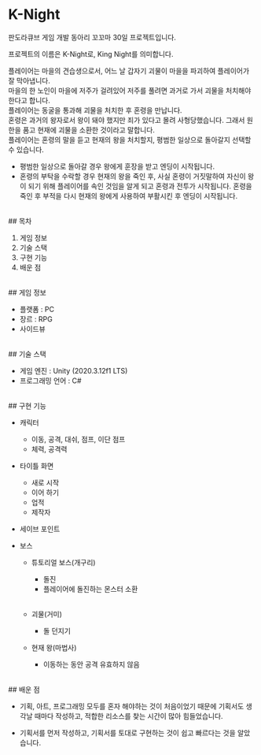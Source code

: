 # K-Night
  판도라큐브 게임 개발 동아리 꼬꼬마 30일 프로젝트입니다.
  
  프로젝트의 이름은 K-Night로, King Night를 의미합니다.
  
  플레이어는 마을의 견습생으로서, 어느 날 갑자기 괴물이 마을을 파괴하여 플레이어가 잘 막아냅니다.
  <br/>마을의 한 노인이 마을에 저주가 걸려있어 저주를 풀려면 과거로 가서 괴물을 처치해야 한다고 합니다.
  <br/>플레이어는 동굴을 통과해 괴물을 처치한 후 혼령을 만납니다.
  <br/>혼령은 과거의 왕자로서 왕이 돼야 했지만 죄가 있다고 몰려 사형당했습니다. 그래서 원한을 품고 현재에 괴물을 소환한 것이라고 말합니다.
  <br/>플레이어는 혼령의 말을 듣고 현재의 왕을 처치할지, 평범한 일상으로 돌아갈지 선택할 수 있습니다.
  - 평범한 일상으로 돌아갈 경우 왕에게 훈장을 받고 엔딩이 시작됩니다.
  - 혼령의 부탁을 수락할 경우 현재의 왕을 죽인 후, 사실 혼령이 거짓말하여 자신이 왕이 되기 위해 플레이어를 속인 것임을 알게 되고 혼령과 전투가 시작됩니다.
    혼령을 죽인 후 부적을 다시 현재의 왕에게 사용하여 부활시킨 후 엔딩이 시작됩니다.
 
<br/>## 목차
  1. 게임 정보
  2. 기술 스택
  3. 구현 기능
  4. 배운 점
  
<br/>## 게임 정보
  - 플랫폼 : PC
  - 장르 : RPG
  - 사이드뷰

<br/>## 기술 스택
  - 게임 엔진 : Unity (2020.3.12f1 LTS)
  - 프로그래밍 언어 : C#

<br/>## 구현 기능
  - 캐릭터
    - 이동, 공격, 대쉬, 점프, 이단 점프
    - 체력, 공격력
  
  - 타이틀 화면
    - 새로 시작
    - 이어 하기
    - 업적
    - 제작자
    
  - 세이브 포인트
    
  - 보스
    - 튜토리얼 보스(개구리)
      - 돌진
      - 플레이어에 돌진하는 몬스터 소환
      
      <br/>
    - 괴물(거미)
      - 돌 던지기
      
    - 현재 왕(마법사)
      - 이동하는 동안 공격 유효하지 않음

<br/>## 배운 점
  - 기획, 아트, 프로그래밍 모두를 혼자 해야하는 것이 처음이었기 때문에 기획서도 생각날 때마다 작성하고, 적합한 리소스를 찾는 시간이 많아 힘들었습니다.
  
  - 기획서를 먼저 작성하고, 기획서를 토대로 구현하는 것이 쉽고 빠르다는 것을 알았습니다.
